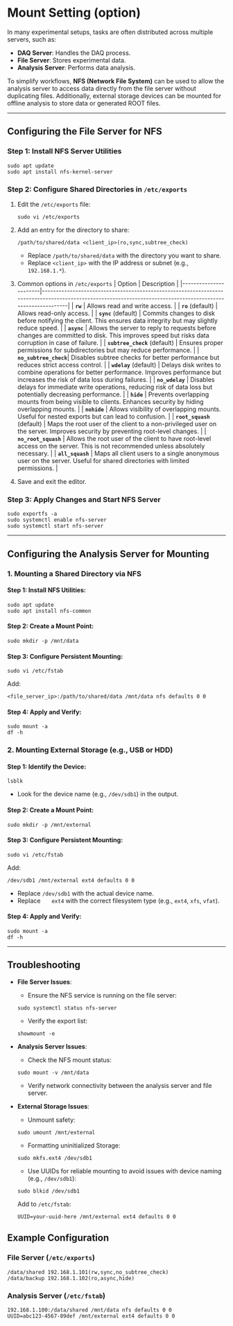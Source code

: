 # Mount Setting (option)

In many experimental setups, tasks are often distributed across multiple servers, such as:

- **DAQ Server**: Handles the DAQ process.
- **File Server**: Stores experimental data.
- **Analysis Server**: Performs data analysis.

To simplify workflows, **NFS (Network File System)** can be used to allow the analysis server to access data directly from the file server without duplicating files.
Additionally, external storage devices can be mounted for offline analysis to store data or generated ROOT files.

---

## Configuring the File Server for NFS

### Step 1: Install NFS Server Utilities

```shell
sudo apt update
sudo apt install nfs-kernel-server
```

### Step 2: Configure Shared Directories in `/etc/exports`

1. Edit the `/etc/exports` file:

   ```shell
   sudo vi /etc/exports
   ```

2. Add an entry for the directory to share:

   ```plaintext
   /path/to/shared/data <client_ip>(ro,sync,subtree_check)
   ```

   - Replace `/path/to/shared/data` with the directory you want to share.
   - Replace `<client_ip>` with the IP address or subnet (e.g., `192.168.1.*`).

3. Common options in `/etc/exports`
   | Option | Description |
   |-----------------------|-------------------------------------------------------------------------------------------------------------------------------------------------------------|
   | **`rw`** | Allows read and write access. |
   | **`ro`** (default) | Allows read-only access. |
   | **`sync`** (default) | Commits changes to disk before notifying the client. This ensures data integrity but may slightly reduce speed. |
   | **`async`** | Allows the server to reply to requests before changes are committed to disk. This improves speed but risks data corruption in case of failure. |
   | **`subtree_check`** (default) | Ensures proper permissions for subdirectories but may reduce performance. |
   | **`no_subtree_check`**| Disables subtree checks for better performance but reduces strict access control. |
   | **`wdelay`** (default) | Delays disk writes to combine operations for better performance. Improves performance but increases the risk of data loss during failures. |
   | **`no_wdelay`** | Disables delays for immediate write operations, reducing risk of data loss but potentially decreasing performance. |
   | **`hide`** | Prevents overlapping mounts from being visible to clients. Enhances security by hiding overlapping mounts. |
   | **`nohide`** | Allows visibility of overlapping mounts. Useful for nested exports but can lead to confusion. |
   | **`root_squash`** (default) | Maps the root user of the client to a non-privileged user on the server. Improves security by preventing root-level changes. |
   | **`no_root_squash`** | Allows the root user of the client to have root-level access on the server. This is not recommended unless absolutely necessary. |
   | **`all_squash`** | Maps all client users to a single anonymous user on the server. Useful for shared directories with limited permissions. |

4. Save and exit the editor.

### Step 3: Apply Changes and Start NFS Server

```shell
sudo exportfs -a
sudo systemctl enable nfs-server
sudo systemctl start nfs-server
```

---

## Configuring the Analysis Server for Mounting

### 1. Mounting a Shared Directory via NFS

#### Step 1: Install NFS Utilities:

```shell
sudo apt update
sudo apt install nfs-common
```

#### Step 2: Create a Mount Point:

```shell
sudo mkdir -p /mnt/data
```

#### Step 3: Configure Persistent Mounting:

```shell
sudo vi /etc/fstab
```

Add:

```plaintext
<file_server_ip>:/path/to/shared/data /mnt/data nfs defaults 0 0
```

#### Step 4: Apply and Verify:

```shell
sudo mount -a
df -h
```

### 2. Mounting External Storage (e.g., USB or HDD)

#### Step 1: Identify the Device:

```shell
lsblk
```

- Look for the device name (e.g., `/dev/sdb1`) in the output.

#### Step 2: Create a Mount Point:

```shell
sudo mkdir -p /mnt/external
```

#### Step 3: Configure Persistent Mounting:

```shell
sudo vi /etc/fstab
```

Add:

```plaintext
/dev/sdb1 /mnt/external ext4 defaults 0 0
```

- Replace `/dev/sdb1` with the actual device name.
- Replace `   ext4` with the correct filesystem type (e.g., `ext4`, `xfs`, `vfat`).

#### Step 4: Apply and Verify:

```shell
sudo mount -a
df -h
```

---

## Troubleshooting

- **File Server Issues**:

  - Ensure the NFS service is running on the file server:

  ```shell
  sudo systemctl status nfs-server
  ```

  - Verify the export list:

  ```shell
  showmount -e
  ```

- **Analysis Server Issues**:

  - Check the NFS mount status:

  ```shell
  sudo mount -v /mnt/data
  ```

  - Verify network connectivity between the analysis server and file server.

- **External Storage Issues**:

  - Unmount safety:

  ```shell
  sudo umount /mnt/external
  ```

  - Formatting uninitialized Storage:

  ```shell
  sudo mkfs.ext4 /dev/sdb1
  ```

  - Use UUIDs for reliable mounting to avoid issues with device naming (e.g., `/dev/sdb1`):

  ```shell
  sudo blkid /dev/sdb1
  ```

  Add to `/etc/fstab`:

  ```plaintext
  UUID=your-uuid-here /mnt/external ext4 defaults 0 0
  ```

## Example Configuration

### File Server (`/etc/exports`)

```plaintext
/data/shared 192.168.1.101(rw,sync,no_subtree_check)
/data/backup 192.168.1.102(ro,async,hide)
```

### Analysis Server (`/etc/fstab`)

```plaintext
192.168.1.100:/data/shared /mnt/data nfs defaults 0 0
UUID=abc123-4567-89def /mnt/external ext4 defaults 0 0
```
